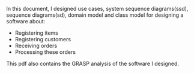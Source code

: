 In this document, I designed use cases, system sequence diagrams(ssd), sequence diagrams(sd), domain model and class model for designing a software about:

- Registering items
- Registering customers
- Receiving orders
- Processing these orders

This pdf also contains the GRASP analysis of the software I designed.
